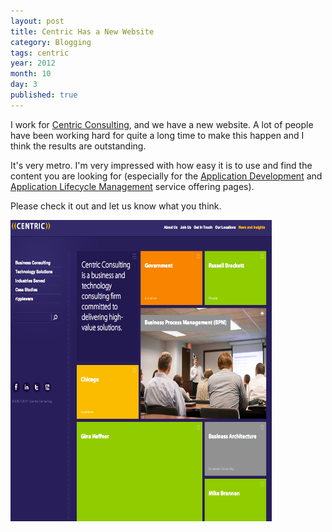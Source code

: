 ```yaml
---
layout: post
title: Centric Has a New Website
category: Blogging
tags: centric
year: 2012
month: 10
day: 3
published: true
---
```

I work for [Centric Consulting](http://www.centricconsulting.com/), and we have a new website.  A lot of people have been working hard for quite a long time to make this happen and I think the results are outstanding.

It's very metro.  I'm very impressed with how easy it is to use and find the content you are looking for (especially for the [Application Development](http://www.centricconsulting.com/application-development/) and [Application Lifecycle Management](http://www.centricconsulting.com/application-lifecycle-management/) service offering pages).

Please check it out and let us know what you think.


[<img src="/img/centric_web_site.png" height="482px" width="418px" />](http://www.centricconsulting.com/)